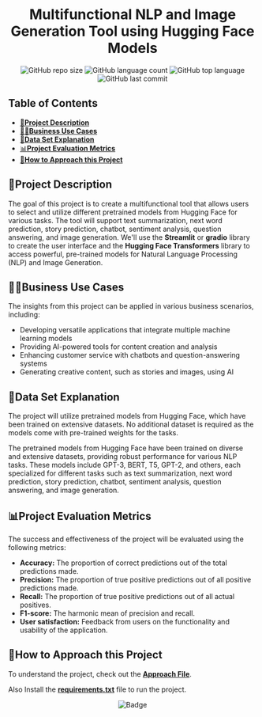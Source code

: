 <div align="center">

# Multifunctional NLP and Image Generation Tool using Hugging Face Models

![GitHub repo size](https://img.shields.io/github/repo-size/Avijit-Jana/huggingface-nlp-image-tool?style=plastic)
![GitHub language count](https://img.shields.io/github/languages/count/Avijit-Jana/huggingface-nlp-image-tool?style=plastic)
![GitHub top language](https://img.shields.io/github/languages/top/Avijit-Jana/huggingface-nlp-image-tool?style=plastic)
![GitHub last commit](https://img.shields.io/github/last-commit/Avijit-Jana/huggingface-nlp-image-tool?color=red&style=plastic)

</div>

## Table of Contents

- [📖**Project Description**](#project-description)
- [🧑‍💼**Business Use Cases**](#business-use-cases)
- [📁**Data Set Explanation**](#data-set-explanation)
- [📊**Project Evaluation Metrics**](#project-evaluation-metrics)
- [🚩**How to Approach this Project**](#how-to-approach-this-project)

## 📖Project Description

The goal of this project is to create a multifunctional tool that allows users to select and utilize different pretrained models from Hugging Face for various tasks. The tool will support text summarization, next word prediction, story prediction, chatbot, sentiment analysis, question answering, and image generation. We'll use the **Streamlit** or **gradio** library to create the user interface and the **Hugging Face Transformers** library to access powerful, pre-trained models for Natural Language Processing (NLP) and Image Generation.

## 🧑‍💼Business Use Cases

The insights from this project can be applied in various business scenarios, including: 
- Developing versatile applications that integrate multiple machine learning models 
- Providing AI-powered tools for content creation and analysis 
- Enhancing customer service with chatbots and question-answering systems 
- Generating creative content, such as stories and images, using AI 

## 📁Data Set Explanation

The project will utilize pretrained models from Hugging Face, which have been trained on extensive datasets. No additional dataset is required as the models come with pre-trained weights for the tasks.

The pretrained models from Hugging Face have been trained on diverse and extensive datasets, providing robust performance for various NLP tasks. These models include GPT-3, BERT, T5, GPT-2, and others, each specialized for different tasks such as text summarization, next word prediction, story prediction, chatbot, sentiment analysis, question answering, and image generation.

## 📊Project Evaluation Metrics

The success and effectiveness of the project will be evaluated using the following metrics: 
- **Accuracy:** The proportion of correct predictions out of the total predictions made. 
- **Precision:** The proportion of true positive predictions out of all positive predictions made. 
- **Recall:** The proportion of true positive predictions out of all actual positives. 
- **F1-score:** The harmonic mean of precision and recall. 
- **User satisfaction:** Feedback from users on the functionality and usability of the application.

## 🚩How to Approach this Project

To understand the project, check out the [**Approach File**](https://github.com/Avijit-Jana/cnn-architectures-benchmark/blob/main/Approach.md).

Also Install the [**requirements.txt**](https://github.com/Avijit-Jana/cnn-architectures-benchmark/blob/main/requirements.txt) file to run the project.

<div align="middle">

![Badge](https://img.shields.io/badge/Developed%20By-Avijit_Jana-blueviolet?style=for-the-badge)

</div>
